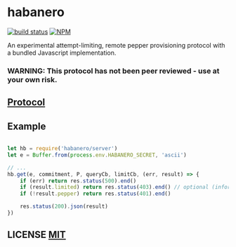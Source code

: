 # habanero
[![build status](https://secure.travis-ci.org/dcousens/habanero.png)](http://travis-ci.org/dcousens/habanero)
[![NPM](https://img.shields.io/npm/v/habanero.svg)](https://www.npmjs.org/package/habanero)

An experimental attempt-limiting, remote pepper provisioning protocol with a bundled Javascript implementation.

### WARNING: This protocol has not been peer reviewed - use at your own risk.


## [Protocol](PROTOCOL.md)

## Example
``` javascript
```

``` javascript
let hb = require('habanero/server')
let e = Buffer.from(process.env.HABANERO_SECRET, 'ascii')

// ...
hb.get(e, commitment, P, queryCb, limitCb, (err, result) => {
	if (err) return res.status(500).end()
	if (result.limited) return res.status(403).end() // optional (information leak)
	if (!result.pepper) return res.status(401).end()

	res.status(200).json(result)
})
```

## LICENSE [MIT](LICENSE)
